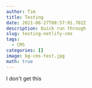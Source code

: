 ```yaml
---
author: Tim
title: Testing
date: 2021-06-27T08:57:01.702Z
description: Quick run through
slug: testing-netlify-cms
tags:
  - CMS
categories: []
image: bg-cms-test.jpg
math: true
---
```

I don't get this
